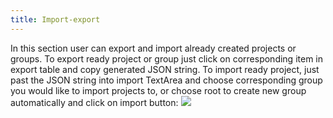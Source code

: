 ```yaml
---
title: Import-export
---
```

In this section user can export and import already created projects or groups.
To export ready project or group just click on corresponding item in export table and copy generated JSON string.
To import ready project, just past the JSON string into import TextArea and choose corresponding group you would like to import projects to, or choose root to create new group automatically and click on import button:
<img src="sites/default/files/import%20export.png">